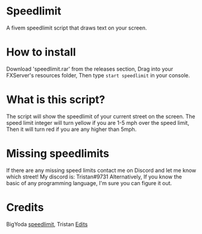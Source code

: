 # Speedlimit
A fivem speedlimit script that draws text on your screen.

# How to install
Download 'speedlimit.rar' from the releases section, Drag into your FXServer's resources folder, Then type `start speedlimit` in your console.

# What is this script?
The script will show the speedlimit of your current street on the screen. The speed limit integer will turn yellow if you are 1-5 mph over the speed limit, Then it will turn red if you are any higher than 5mph.

# Missing speedlimits
If there are any missing speed limits contact me on Discord and let me know which street! My discord is: Tristan#9731
Alternatively, If you know the basic of any programming language, I'm sure you can figure it out.


# Credits
BigYoda [speedlimit](https://github.com/Big-Yoda/Posted-Speedlimit),
Tristan [Edits](https://github.com/StaffTP)
